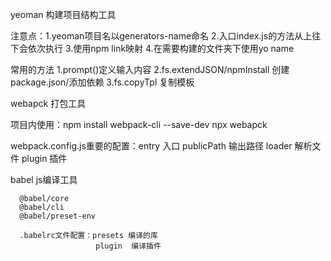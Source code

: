 yeoman 构建项目结构工具

注意点：1.yeoman项目名以generators-name命名
       2.入口index.js的方法从上往下会依次执行
       3.使用npm link映射
       4.在需要构建的文件夹下使用yo name

常用的方法
       1.prompt()定义输入内容
       2.fs.extendJSON/npmInstall 创建package.json/添加依赖
       3.fs.copyTpl 复制模板



webapck 打包工具

 项目内使用：npm install webpack-cli --save-dev 
            npx webapck

webpack.config.js重要的配置：entry 入口
                            publicPath 输出路径
                            loader 解析文件
                            plugin 插件



babel js编译工具
      
      @babel/core
      @babel/cli 
      @babel/preset-env

      .babelrc文件配置：presets 编译的库
                       plugin  编译插件
